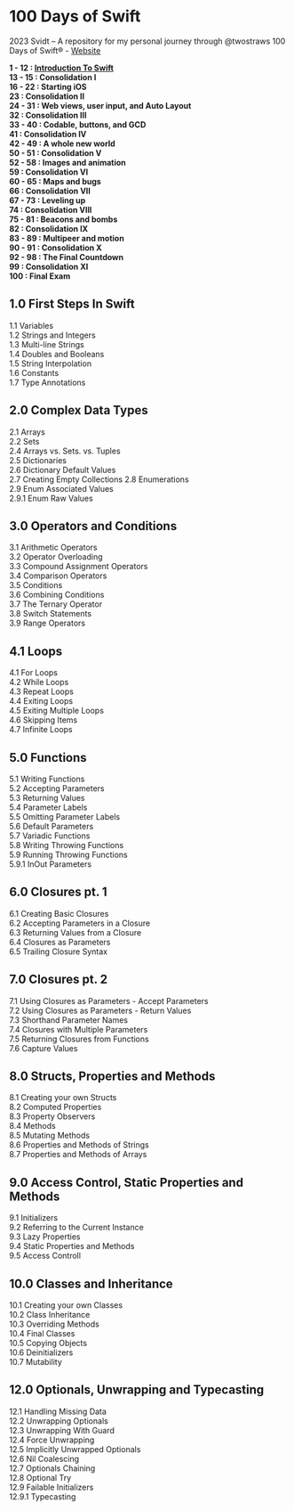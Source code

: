 # 100 Days of Swift
2023 Svidt – 
A repository for my personal journey through @twostraws 100 Days of Swift® - 
[Website](https://www.hackingwithswift.com/100)

**1 - 12 : [Introduction To Swift](/1-12%20Introduction%20to%20Swift/)**  
**13 - 15 : Consolidation I**  
**16 - 22 : Starting iOS**  
**23 : Consolidation II**  
**24 - 31 : Web views, user input, and Auto Layout**  
**32 : Consolidation III**  
**33 - 40 : Codable, buttons, and GCD**  
**41 : Consolidation IV**  
**42 - 49 : A whole new world**  
**50 - 51 : Consolidation V**  
**52 - 58 : Images and animation**  
**59 : Consolidation VI**  
**60 - 65 : Maps and bugs**  
**66 : Consolidation VII**  
**67 - 73 : Leveling up**  
**74 : Consolidation VIII**  
**75 - 81 : Beacons and bombs**  
**82 : Consolidation IX**  
**83 - 89 : Multipeer and motion**  
**90 - 91 : Consolidation X**  
**92 - 98 : The Final Countdown**  
**99 : Consolidation XI**  
**100 : Final Exam**  

## 1.0 First Steps In Swift
1.1 Variables  
1.2 Strings and Integers  
1.3 Multi-line Strings  
1.4 Doubles and Booleans  
1.5 String Interpolation  
1.6 Constants  
1.7 Type Annotations  

## 2.0 Complex Data Types  
2.1 Arrays  
2.2 Sets  
2.4 Arrays vs. Sets. vs. Tuples  
2.5 Dictionaries  
2.6 Dictionary Default Values  
2.7 Creating Empty Collections
2.8 Enumerations  
2.9 Enum Associated Values  
2.9.1 Enum Raw Values  

## 3.0 Operators and Conditions
3.1 Arithmetic Operators  
3.2 Operator Overloading  
3.3 Compound Assignment Operators  
3.4 Comparison Operators  
3.5 Conditions  
3.6 Combining Conditions  
3.7 The Ternary Operator  
3.8 Switch Statements  
3.9 Range Operators  

## 4.1 Loops
4.1 For Loops  
4.2 While Loops  
4.3 Repeat Loops  
4.4 Exiting Loops  
4.5 Exiting Multiple Loops  
4.6 Skipping Items  
4.7 Infinite Loops  

## 5.0 Functions
5.1 Writing Functions  
5.2 Accepting Parameters  
5.3 Returning Values  
5.4 Parameter Labels  
5.5 Omitting Parameter Labels  
5.6 Default Parameters  
5.7 Variadic Functions  
5.8 Writing Throwing Functions  
5.9 Running Throwing Functions  
5.9.1 InOut Parameters  

## 6.0 Closures pt. 1
6.1 Creating Basic Closures  
6.2 Accepting Parameters in a Closure  
6.3 Returning Values from a Closure  
6.4 Closures as Parameters  
6.5 Trailing Closure Syntax  

## 7.0 Closures pt. 2
7.1 Using Closures as Parameters - Accept Parameters  
7.2 Using Closures as Parameters - Return Values  
7.3 Shorthand Parameter Names  
7.4 Closures with Multiple Parameters  
7.5 Returning Closures from Functions  
7.6 Capture Values  

## 8.0 Structs, Properties and Methods
8.1 Creating your own Structs  
8.2 Computed Properties  
8.3 Property Observers  
8.4 Methods  
8.5 Mutating Methods  
8.6 Properties and Methods of Strings  
8.7 Properties and Methods of Arrays  

## 9.0 Access Control, Static Properties and Methods
9.1 Initializers  
9.2 Referring to the Current Instance  
9.3 Lazy Properties  
9.4 Static Properties and Methods  
9.5 Access Controll  

## 10.0 Classes and Inheritance
10.1 Creating your own Classes  
10.2 Class Inheritance  
10.3 Overriding Methods  
10.4 Final Classes  
10.5 Copying Objects  
10.6 Deinitializers  
10.7 Mutability  

## 12.0 Optionals, Unwrapping and Typecasting
12.1 Handling Missing Data  
12.2 Unwrapping Optionals  
12.3 Unwrapping With Guard  
12.4 Force Unwrapping  
12.5 Implicitly Unwrapped Optionals  
12.6 Nil Coalescing  
12.7 Optionals Chaining  
12.8 Optional Try  
12.9 Failable Initializers  
12.9.1 Typecasting  
